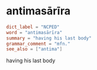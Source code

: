# antimasārīra

``` toml
dict_label = "NCPED"
word = "antimasārīra"
summary = "having his last body"
grammar_comment = "mfn."
see_also = ["antima"]
```

having his last body


